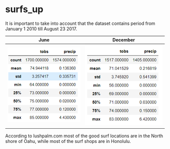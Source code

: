 # surfs_up


It is important to take into account that the dataset contains period from January 1 2010 till August 23 2017.

| June                | December            |
| ------------------  | ------------------  |
| ![Image1](June.PNG) |![Image2](Dec.PNG)   |
|                     |                     |


According to lushpalm.com most of the good surf locations are in the North shore of Oahu, while most of the surf shops are in Honolulu.
